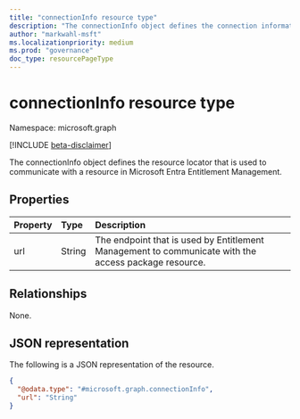 ```yaml
---
title: "connectionInfo resource type"
description: "The connectionInfo object defines the connection information that is used to communicate with a resource."
author: "markwahl-msft"
ms.localizationpriority: medium
ms.prod: "governance"
doc_type: resourcePageType
---
```


# connectionInfo resource type

Namespace: microsoft.graph

[!INCLUDE [beta-disclaimer](../../includes/beta-disclaimer.md)]

The connectionInfo object defines the resource locator that is used to communicate with a resource in Microsoft Entra Entitlement Management.

## Properties
|Property|Type|Description|
|:---|:---|:---|
|url|String|The endpoint that is used by Entitlement Management to communicate with the access package resource.|

## Relationships
None.

## JSON representation
The following is a JSON representation of the resource.
<!-- {
  "blockType": "resource",
  "@odata.type": "microsoft.graph.connectionInfo"
}
-->
``` json
{
  "@odata.type": "#microsoft.graph.connectionInfo",
  "url": "String"
}
```
